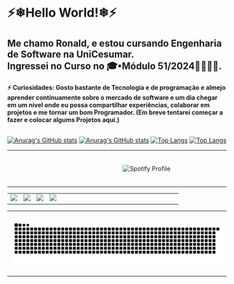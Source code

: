 # ⚡❄Hello World!❄⚡
## Me chamo Ronald, e estou cursando Engenharia de Software na UniCesumar.<br>Ingressei no Curso no 🎓•Módulo 51/2024👨‍💻🎇✨.
#### ⚡ Curiosidades: Gosto bastante de Tecnologia e de programação e almejo aprender continuamente sobre o mercado de software e um dia chegar em um nivel onde eu possa compartilhar experiências, colaborar em projetos e me tornar um bom Programador. (Em breve tentarei começar a fazer e colocar algums Projetos aqui.)
## 
[![Anurag's GitHub stats](https://github-readme-stats.vercel.app/api?username=CodesRonald&show_icons=true&custom_title=Ronald%20GitHub%20Estatísticas&include_all_commits=true&count_private=true&theme=github_dark_dimmed&bg_color=00000000&rank_icon=github&card_width=400&line_height=20&langs_count=5&locale=pt-br&cache_seconds=16200)](https://github.com/anuraghazra/github-readme-stats#gh-dark-mode-only)
[![Anurag's GitHub stats](https://github-readme-stats.vercel.app/api?username=CodesRonald&show_icons=true&custom_title=Ronald%20GitHub%20Estatísticas&include_all_commits=true&count_private=true&theme=vue&bg_color=00000000&rank_icon=github&card_width=400&line_height=20&langs_count=5&locale=pt-br&cache_seconds=16200)](https://github.com/anuraghazra/github-readme-stats#gh-light-mode-only)
[![Top Langs](https://github-readme-stats.vercel.app/api/top-langs/?username=CodesRonald&show_icons=true&include_all_commits=true&count_private=true&theme=github_dark_dimmed&layout=compact&bg_color=00000000&rank_icon=github&card_width=400&line_height=20&langs_count=5&locale=pt-br&cache_seconds=16200)](https://github.com/anuraghazra/github-readme-stats#gh-dark-mode-only)
[![Top Langs](https://github-readme-stats.vercel.app/api/top-langs/?username=CodesRonald&show_icons=true&include_all_commits=true&count_private=true&theme=vue&layout=compact&bg_color=00000000&rank_icon=github&card_width=400&line_height=20&langs_count=5&locale=pt-br&cache_seconds=16200)](https://github.com/anuraghazra/github-readme-stats#gh-light-mode-only)

<!-- Tabela Principal - Sempre visível -->
<div style="display: flex; justify-content: center; overflow-x: auto; width: 100%;">
  <table style="border-collapse: collapse; width: auto; margin: 0 auto;">
    <tr>
      <td style="text-align: center; padding: 10px;">
        <img src="https://raw.githubusercontent.com/devicons/devicon/master/icons/html5/html5-original.svg" alt="HTML5" style="width: 60px; height: 60px;">
      </td>
      <td style="text-align: center; padding: 10px;">
        <img src="https://raw.githubusercontent.com/devicons/devicon/master/icons/css3/css3-original.svg" alt="CSS3" style="width: 60px; height: 60px;">
      </td>
      <td style="text-align: center; padding: 10px;">
        <img src="https://raw.githubusercontent.com/devicons/devicon/master/icons/javascript/javascript-plain.svg" alt="JavaScript" style="width: 60px; height: 60px;">
      </td>
      <td style="text-align: center; padding: 10px; min-width: 500px;">
        <img src="https://spotify-github-profile.kittinanx.com/api/view?uid=312awv6tzmc4drcauq7vrzhvxbfu&cover_image=true&theme=novatorem&show_offline=true&background_color=121212&interchange=true" alt="Spotify Profile" style="width: 500px; max-width: 100%; height: auto;">
      </td>
      <td style="text-align: center; padding: 10px; min-width: 240px;">
        <img src="https://i.pinimg.com/originals/78/4f/f0/784ff0c8ff33dd0a787f90e1ebabc807.gif" alt="Animation" style="width: 240px; height: 135px; max-width: 100%;">
      </td>
    </tr>
  </table>
</div>

<!-- Tabela de Redes Sociais - Visível apenas em desktop (será ocultada via GitHub Pages se você usar) -->
<div class="desktop-only">
  <table>
   <tr>
    <td>
      <a href="mailto:ronald.official.contact@gmail.com"><img src="https://img.shields.io/badge/-Gmail-%23333?style=for-the-badge&logo=gmail&logoColor=white" target="_blank"></a>
    </td>
    <td>
      <a href="https://www.linkedin.com/in/ronald-verola/" target="_blank"><img src="https://img.shields.io/badge/-LinkedIn-%230077B5?style=for-the-badge&logo=linkedin&logoColor=white" target="_blank"></a>
    </td>
    <td>
      <a href="https://www.instagram.com/ronald__.oficial/" target="_blank"><img src="https://img.shields.io/badge/-Instagram-%23E4405F?style=for-the-badge&logo=instagram&logoColor=white" target="_blank"></a>
    </td>
    <td>
      <a href="https://github.com/CodesRonald"><img src="https://komarev.com/ghpvc/?username=CodesRonald&logo=GitHub&label=github%20visits&color=336699&logoColor=white&style=flat-square"></a>
    </td>
    <td>
      &nbsp;&nbsp;&nbsp;&nbsp;&nbsp;&nbsp;&nbsp;&nbsp;&nbsp;&nbsp;&nbsp;&nbsp;&nbsp;&nbsp;&nbsp;&nbsp;&nbsp;&nbsp;&nbsp;&nbsp;&nbsp;&nbsp;&nbsp;&nbsp;&nbsp;&nbsp;&nbsp;&nbsp;&nbsp;&nbsp;&nbsp;&nbsp;&nbsp;&nbsp;
      &nbsp;&nbsp;&nbsp;&nbsp;&nbsp;&nbsp;&nbsp;&nbsp;&nbsp;&nbsp;&nbsp;&nbsp;&nbsp;&nbsp;&nbsp;&nbsp;&nbsp;&nbsp;&nbsp;&nbsp;&nbsp;&nbsp;&nbsp;&nbsp;&nbsp;&nbsp;&nbsp;&nbsp;&nbsp;&nbsp;&nbsp;&nbsp;&nbsp;&nbsp;
    </td>
   </tr>
  </table>
</div>

<!-- Snake Animation - Visível apenas em desktop (será ocultada via GitHub Pages se você usar) -->
<div class="desktop-only">
  <table>
   <tr>
    <td>
      <picture>
        <source media="(prefers-color-scheme: dark)" srcset="https://raw.githubusercontent.com/CodesRonald/CodesRonald/output/github-contribution-grid-snake-dark.svg">
        <source media="(prefers-color-scheme: light)" srcset="https://raw.githubusercontent.com/CodesRonald/CodesRonald/output/github-contribution-grid-snake.svg">
        &nbsp;&nbsp;&nbsp;&nbsp;&nbsp;&nbsp;&nbsp;&nbsp;&nbsp;&nbsp;&nbsp;
        <img alt="github contribution grid snake animation" src="https://raw.githubusercontent.com/CodesRonald/CodesRonald/output/github-contribution-grid-snake.svg" style="width: 100%;"> 
        &nbsp;&nbsp;&nbsp;&nbsp;&nbsp;&nbsp;&nbsp;&nbsp;&nbsp;&nbsp;&nbsp;
      </picture>
    </td>
   </tr>
  </table>
</div>

